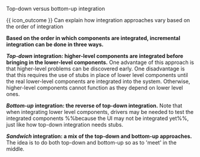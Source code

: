 <span id="title">Top-down versus bottom-up integration</span>

<span id="prereqs"><panel src="../bigBangVsIncremental/unit-inElsewhere-asFlat.md" boilerplate header="%%{{ icon_prereq }} Implementation → Integration → Approaches → Big-Bang Vs Incremental%%" popup-url="{{ baseUrl }}/integration/approaches/bigBangVsIncremental" /></span>

<span id="outcomes">{{ icon_outcome }} Can explain how integration approaches vary based on the order of integration</span>

<div id="body">

<pic eager src="{{baseUrl}}/integration/approaches/topDownVsBottomUp/images/approaches.png" height="100" />
<p/>

**Based on the order in which components are integrated, incremental integration can be done in three ways.**

**_Top-down_ integration: higher-level components are integrated before bringing in the lower-level components.** One advantage of this approach is that higher-level problems can be discovered early. One disadvantage is that this requires the use of <trigger for="pop:topdown-stub">stubs</trigger> in place of lower level components until the real lower-level components are integrated into the system. Otherwise, higher-level components cannot function as they depend on lower level ones.

<popover id="pop:topdown-stub" header="{{icon_preview}}" placement="top">
  <div slot="content">
    <include src="../../../common/definitions.md#def-stub" />
  </div>
</popover>

**_Bottom-up_ integration: the reverse of top-down integration.** Note that when integrating lower level components, <tooltip content="additional code written to provide inputs to a component via an API">drivers</tooltip> may be needed to test the integrated components %%because the UI may not be integrated yet%%, just like how top-down integration needs stubs.

**_Sandwich_ integration: a mix of the top-down and bottom-up approaches.** The idea is to do both top-down and bottom-up so as to 'meet' in the middle.

</div>

<div id="extras">
<include src="exercisesPanel.md" boilerplate/>
</div>
